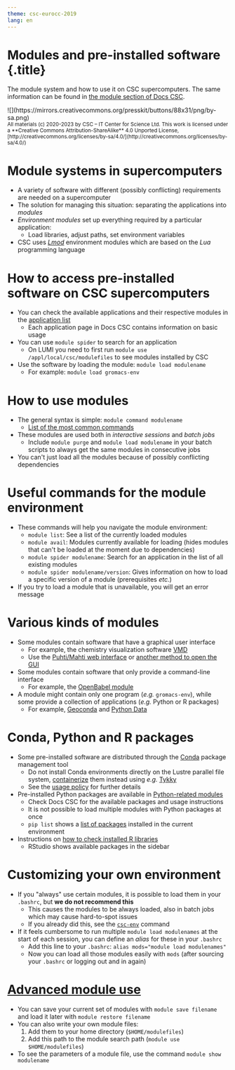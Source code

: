 ```yaml
---
theme: csc-eurocc-2019
lang: en
---
```


# Modules and pre-installed software {.title}

The module system and how to use it on CSC supercomputers.
The same information can be found in [the module section of Docs CSC](https://docs.csc.fi/computing/modules/).

<div class="column">
![](https://mirrors.creativecommons.org/presskit/buttons/88x31/png/by-sa.png)
</div>
<div class="column">
<small>
All materials (c) 2020-2023 by CSC – IT Center for Science Ltd.
This work is licensed under a **Creative Commons Attribution-ShareAlike** 4.0
Unported License, [http://creativecommons.org/licenses/by-sa/4.0/](http://creativecommons.org/licenses/by-sa/4.0/)
</small>
</div>

# Module systems in supercomputers

- A variety of software with different (possibly conflicting) requirements are needed on a supercomputer
- The solution for managing this situation: separating the applications into *modules*
- *Environment modules* set up everything required by a particular application:
   -  Load libraries, adjust paths, set environment variables
- CSC uses [*Lmod*](https://lmod.readthedocs.io/en/latest/) environment modules which are based on the *Lua* programming language

# How to access pre-installed software on CSC supercomputers

- You can check the available applications and their respective modules in the [application list](https://docs.csc.fi/apps/)
   - Each application page in Docs CSC contains information on basic usage
- You can use `module spider` to search for an application
  - On LUMI you need to first run `module use /appl/local/csc/modulefiles` to see modules installed by CSC
- Use the software by loading the module: `module load modulename`
   - For example: `module load gromacs-env`

# How to use modules

- The general syntax is simple: `module command modulename`
   - [List of the most common commands](https://docs.csc.fi/computing/modules/#module-commands-table)
- These modules are used both in *interactive sessions* and *batch jobs*
   - Include `module purge` and `module load modulename` in your batch scripts to always get the same modules in consecutive jobs
- You can't just load all the modules because of possibly conflicting dependencies

# Useful commands for the module environment

- These commands will help you navigate the module environment:
   - `module list`: See a list of the currently loaded modules
   - `module avail`: Modules currently available for loading (hides modules that can't be loaded at the moment due to dependencies)
   - `module spider modulename`: Search for an application in the list of all existing modules
   - `module spider modulename/version`: Gives information on how to load a specific version of a module (prerequisites *etc.*)
- If you try to load a module that is unavailable, you will get an error message

# Various kinds of modules

- Some modules contain software that have a graphical user interface
   - For example, the chemistry visualization software [VMD](https://docs.csc.fi/apps/vmd/)
   - Use the [Puhti/Mahti web interface](https://puhti.csc.fi) or [another method to open the GUI](https://docs.csc.fi/computing/connecting/#using-graphical-applications)
- Some modules contain software that only provide a command-line interface
   - For example, the [OpenBabel module](https://docs.csc.fi/apps/openbabel/)
- A module might contain only one program (*e.g.* `gromacs-env`), while some provide a collection of applications (*e.g.* Python or R packages)
   - For example, [Geoconda](https://docs.csc.fi/apps/geoconda/) and [Python Data](https://docs.csc.fi/apps/python-data/)

# Conda, Python and R packages

- Some pre-installed software are distributed through the [Conda](https://docs.conda.io/en/latest/) package management tool
   - Do not install Conda environments directly on the Lustre parallel file system, [containerize](https://docs.csc.fi/support/tutorials/singularity-scratch/) them instead using *e.g.* [Tykky](https://docs.csc.fi/computing/containers/tykky/)
   - See the [usage policy](https://docs.csc.fi/computing/usage-policy/#conda-installations) for further details
- Pre-installed Python packages are available in [Python-related modules](https://docs.csc.fi/apps/python/)
   - Check Docs CSC for the available packages and usage instructions 
   - It is not possible to load multiple modules with Python packages at once
   - `pip list` shows a [list of packages](https://pip.pypa.io/en/stable/cli/pip_list/) installed in the current environment
- Instructions on [how to check installed R libraries](https://docs.csc.fi/apps/r-env/#r-package-installations)
   - RStudio shows available packages in the sidebar
  
# Customizing your own environment

- If you "always" use certain modules, it is possible to load them in your `.bashrc`, but **we do not recommend this**
   - This causes the modules to be always loaded, also in batch jobs which may cause hard-to-spot issues
   - If you already did this, see the [`csc-env`](https://docs.csc.fi/support/tutorials/using_csc_env/) command
- If it feels cumbersome to run multiple `module load modulenames` at the start of each session, you can define an *alias* for these in your `.bashrc`
   - Add this line to your `.bashrc`: `alias mods="module load modulenames"`
   - Now you can load all those modules easily with `mods` (after sourcing your `.bashrc` or logging out and in again)

# [Advanced module use](https://docs.csc.fi/computing/modules/#advanced-topics)

- You can save your current set of modules with `module save filename` and load it later with `module restore filename`
- You can also write your own module files:
    1. Add them to your home directory (`$HOME/modulefiles`)
    2. Add this path to the module search path (`module use $HOME/modulefiles`)
- To see the parameters of a module file, use the command `module show modulename`
